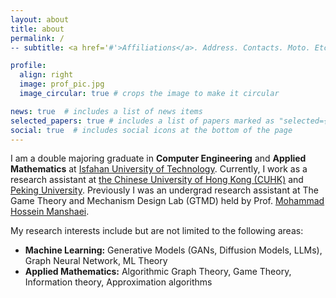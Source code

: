 ```yaml
---
layout: about
title: about
permalink: /
-- subtitle: <a href='#'>Affiliations</a>. Address. Contacts. Moto. Etc.

profile:
  align: right
  image: prof_pic.jpg
  image_circular: true # crops the image to make it circular

news: true  # includes a list of news items
selected_papers: true # includes a list of papers marked as "selected={true}"
social: true  # includes social icons at the bottom of the page
---
```

I am a double majoring graduate in **Computer Engineering** and **Applied Mathematics** at [Isfahan University of Technology](https://english.iut.ac.ir/).
Currently, I work as a research assistant at [the Chinese University of Hong Kong (CUHK)](https://www.cse.cuhk.edu.hk/) and [Peking University](https://english.pku.edu.cn/).
Previously I was an undergrad research assistant at The Game Theory and Mechanism Design Lab (GTMD) held by Prof. [Mohammad Hossein Manshaei](https://scholar.google.com/citations?user=33d716cAAAAJ).

My research interests include but are not limited to the following areas:
- **Machine Learning:** Generative Models (GANs, Diffusion Models, LLMs), Graph Neural Network, ML Theory
- **Applied Mathematics:** Algorithmic Graph Theory, Game Theory, Information theory, Approximation algorithms
